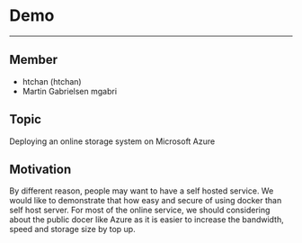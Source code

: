 # Demo
----

## Member
- htchan (htchan)
- Martin Gabrielsen mgabri

## Topic
Deploying an online storage system on Microsoft Azure

## Motivation
By different reason, people may want to have a self hosted service. We would like to demonstrate that how easy and secure of using docker than self host server. For most of the online service, we should considering about the public docer like Azure as it is easier to increase the bandwidth, speed and storage size by top up.